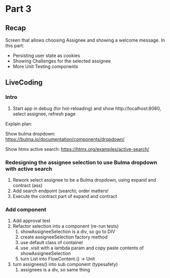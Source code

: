 # Part 3

## Recap
Screen that allows choosing Assignee and showing a welcome message.
In this part: 
* Persisting user state as cookies
* Showing Challenges for the selected assignee
* More Unit Testing components

## LiveCoding
### Intro
1. Start app in debug (for hot-reloading) and show http://localhost:8080, select assignee, refresh page

Explain plan:

Show bulma dropdown: https://bulma.io/documentation/components/dropdown/

Show htmx active search: https://htmx.org/examples/active-search/


### Redesigning the assignee selection to use Bulma dropdown with active search
1. Rework select assignee to be a Bulma dropdown, using expand and contract (ass)
2. Add search endpoint (search); order matters!
3. Execute the contract part of expand and contract

### Add component
1. Add approval test
2. Refactor selection into a component (re-run tests)
   1. showAssigneeSelection is a div, so go to DIV
   2. create assigneeSelection factory method
   3. use default class of container
   4. use .visit with a lambda param and copy paste contents of showAssigneeSelection
   5. turn List<Assignee> into FlowContent.() -> Unit
3. turn assignees() into sub component (typesafety)
   1. assignees is a div, so same thing
